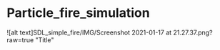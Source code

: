 # Particle_fire_simulation
![alt text]SDL_simple_fire/IMG/Screenshot 2021-01-17 at 21.27.37.png?raw=true "Title"

